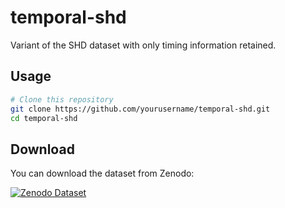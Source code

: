 # temporal-shd
Variant of the SHD dataset with only timing information retained.




## Usage

```bash
# Clone this repository
git clone https://github.com/yourusername/temporal-shd.git
cd temporal-shd
```
## Download

You can download the dataset from Zenodo:

[![Zenodo Dataset](https://zenodo.org/badge/DOI/10.5281/zenodo.16153275.svg)](https://zenodo.org/records/16153275)
